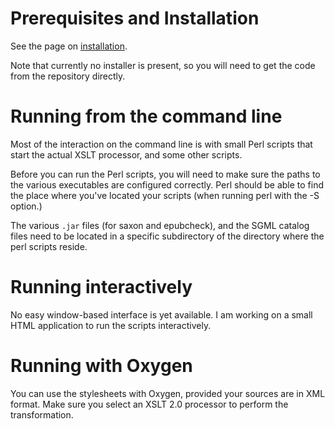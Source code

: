 # Prerequisites and Installation #

See the page on [installation](Installation.md).

Note that currently no installer is present, so you will need to get the code from the repository directly.

# Running from the command line #

Most of the interaction on the command line is with small Perl scripts that start the actual XSLT processor, and some other scripts.

Before you can run the Perl scripts, you will need to make sure the paths to the various executables are configured correctly. Perl should be able to find the place where you've located your scripts (when running perl with the -S option.)

The various `.jar` files (for saxon and epubcheck), and the SGML catalog files need to be located in a specific subdirectory of the directory where the perl scripts reside.

# Running interactively #

No easy window-based interface is yet available. I am working on a small HTML application to run the scripts interactively.

# Running with Oxygen #

You can use the stylesheets with Oxygen, provided your sources are in XML format. Make sure you select an XSLT 2.0 processor to perform the transformation.

